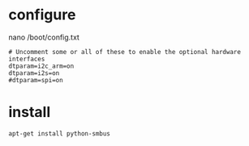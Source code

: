 # configure
nano /boot/config.txt

```
# Uncomment some or all of these to enable the optional hardware interfaces
dtparam=i2c_arm=on
dtparam=i2s=on
#dtparam=spi=on
```

# install 

```
apt-get install python-smbus
```


